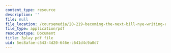 ```yaml
---
content_type: resource
description: ''
file: null
file_location: /coursemedia/20-219-becoming-the-next-bill-nye-writing-and-hosting-the-educational-show-january-iap-2015/5ec8afaec5434d20646ec641d4c9a0d7_AjK2zF9yN0k.pdf
file_type: application/pdf
resourcetype: Document
title: 3play pdf file
uid: 5ec8afae-c543-4d20-646e-c641d4c9a0d7
---
```

